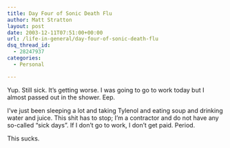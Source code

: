 ```yaml
---
title: Day Four of Sonic Death Flu
author: Matt Stratton
layout: post
date: 2003-12-11T07:51:00+00:00
url: /life-in-general/day-four-of-sonic-death-flu
dsq_thread_id:
  - 28247937
categories:
  - Personal

---
```

Yup. Still sick. It&#8217;s getting worse. I was going to go to work today but I almost passed out in the shower. Eep.

I&#8217;ve just been sleeping a lot and taking Tylenol and eating soup and drinking water and juice. This shit has to stop; I&#8217;m a contractor and do not have any so-called &#8220;sick days&#8221;. If I don&#8217;t go to work, I don&#8217;t get paid. Period.

This sucks.